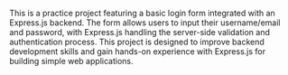 This is a practice project featuring a basic login form integrated with an Express.js backend. The form allows users to input their username/email and password, with Express.js handling the server-side validation and authentication process. This project is designed to improve backend development skills and gain hands-on experience with Express.js for building simple web applications.

